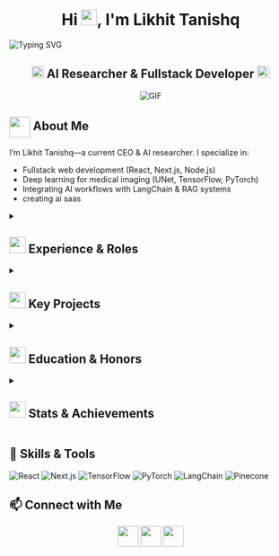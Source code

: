<h1 align="center">Hi <img src="https://github.com/ParthJohri/ParthJohri/blob/readME/icons/Hi.gif" width="28px"/>, I'm Likhit Tanishq</h1>

![Typing SVG](https://readme-typing-svg.herokuapp.com?color=%2336BCF7&center=true&vCenter=true&width=600&lines=Substitute+Teacher+turned+AI+Researcher;CEO+of+Innovate;Fullstack+&+ML+Enthusiast)

<h2 align="center">
  <img src="https://komarev.com/ghpvc/?username=likhittanishq&color=dc143c&style=for-the-badge" alt="Profile Views" style="height:21px;">
AI Researcher & Fullstack Developer
<a href="https://your-portfolio-url.com/">
    <img src="https://img.shields.io/badge/Portfolio-543DE0?style=for-the-badge&logo=About.me&logoColor=white" alt="Portfolio" style="height:22px;">
</a>
</h2>

<div align="center">
 <img alt="GIF" src="https://media.giphy.com/media/UQDSBzfyiBKvgFcSTw/giphy.gif" />
</div>

## <img align='center' src="https://i.giphy.com/media/LOnt6uqjD9OexmQJRB/giphy.gif" width="37" /> About Me

I’m Likhit Tanishq—a current CEO & AI researcher. I specialize in:
- Fullstack web development (React, Next.js, Node.js)  
- Deep learning for medical imaging (UNet, TensorFlow, PyTorch)  
- Integrating AI workflows with LangChain & RAG systems
- creating ai saas

<details>
  <summary><h2><img src="https://github.com/ParthJohri/ParthJohri/blob/readME/icons/experience.gif" width="29"/> Experience & Roles</h2></summary>

  - **Founder & CEO**, Innovate (2025–Present)  
    Led development of an AI-driven SaaS automating email/CRM workflows. Piloted at two institutions, cutting admin time by 30%.
</details>

<details>
  <summary><h2><img src="https://github.com/ParthJohri/ParthJohri/blob/readME/icons/projects.gif" width="29"/> Key Projects</h2></summary>

  **RTM GBM Segmentation**  
  - UNet-based pipeline for Glioblastoma Multiforme MRI segmentation.  
  - Achieved 85% IoU and 20% boost in surgical planning accuracy.

  **Innovate SaaS**  
  - Next.js + LangChain + Pinecone for automated task orchestration.  
  - Onboarded 100 beta users; integrates with Gmail & Salesforce.

  **Autonomous Chess Coach**  
  - React frontend + Flask + Stockfish backend.  
  - Personalizes lessons, raising student ratings by 15% on average.
</details>

<details>
  <summary><h2><img src="https://github.com/ParthJohri/ParthJohri/blob/readME/icons/academics.gif" width="29"/> Education & Honors</h2></summary>

  - **9th Grade Science Fair Finalist**  
    Honorable Mention for RTM medical imaging innovation.  
  - Authored 15-page paper on UNet mask refinement & survival modeling.
</details>

<details>
  <summary><h2><img src="https://github.com/ParthJohri/ParthJohri/blob/readME/icons/stats.gif" width="29"/> Stats & Achievements</h2></summary>

  - **Chess Ratings:** Lichess Rapid 2150, Classical 2000+, Chess.com 1800  
  - **Open-Source:** 30+ merged PRs in ML & bioimaging repos; `glioma-segmentation` toolkit (200★)  
  - **Publications:** IEEE workshop poster on RTM GBM segmentation  
</details>

## 🏅 Skills & Tools

![React](https://img.shields.io/badge/React-%2320232a?style=for-the-badge&logo=react&logoColor=%2361DAFB)
![Next.js](https://img.shields.io/badge/Next.js-black?style=for-the-badge&logo=next.js&logoColor=white)
![TensorFlow](https://img.shields.io/badge/TensorFlow-FF6F00?style=for-the-badge&logo=tensorflow&logoColor=white)
![PyTorch](https://img.shields.io/badge/PyTorch-EE4C2C?style=for-the-badge&logo=pytorch&logoColor=white)
![LangChain](https://img.shields.io/badge/LangChain-000000?style=for-the-badge&logo=chainlink&logoColor=white)
![Pinecone](https://img.shields.io/badge/Pinecone-000000?style=for-the-badge&logo=pinecone&logoColor=white)

## 📫 Connect with Me

<p align="center">
  <a href="mailto:likhittanishq@example.com"><img src="https://github.com/ParthJohri/ParthJohri/blob/readME/icons/Gmail.gif" width="37"/></a>
  <a href="https://github.com/likhittanishq"><img src="https://github.com/ParthJohri/ParthJohri/blob/readME/icons/Github.gif" width="37"/></a>
  <a href="https://linkedin.com/in/likhittanishq"><img src="https://github.com/ParthJohri/ParthJohri/blob/readME/icons/Linkedin.gif" width="37"/></a>
</p>

